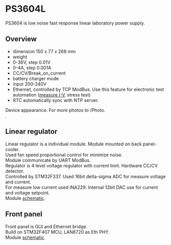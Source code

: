 # PS3604L

PS3604 is low noise fast response linear laboratory power supply.

## Overview

- dimension 150 x 77 x 268 mm
- weight
- 0-36V, step 0.01V
- 0-4A, step 0.001A
- CC/CV/Break_on_current
- battery charger mode
- input 200-240V
- Ethernet, controlled by TCP ModBus. Use this feature for electronic test automation ([measure I-V](Firmware/Scripts/iv-curve.py), stress test)
- RTC automatically sync with NTP server.

Device appearance. For more photos to /Photo.

<img src="Photo/IMG_4745.JPG" style="zoom:20%;" />

## Linear regulator

Linear regulator is a individual module. Module mounted on back panel-cooler.  
Used fan speed proportional control for minimize noise.  
Module communicate by UART ModBus.  
Regulator is 4 level voltage regulator with current limit. Hardware CC/CV detector.  
Controlled by STM32F337. Used 16bit delta-sigma ADC for measure voltage and current.  
For measure low current used INA229. Internal 12bit DAC use for current and voltage setpoint.  
Module [schematic](PCB/PS3604LR/Project%20Outputs%20for%20PS3604LR/PS3604LR.pdf).

## Front panel

Front panel is GUI and Ethernet bridge.  
Build on STM32F407 MCU, LAN8720 as Eth PHY.  
Module [schematic](PCB/PS3604LF/Project%20Outputs%20for%20PS3604LF/PS3604LF.PDF).

